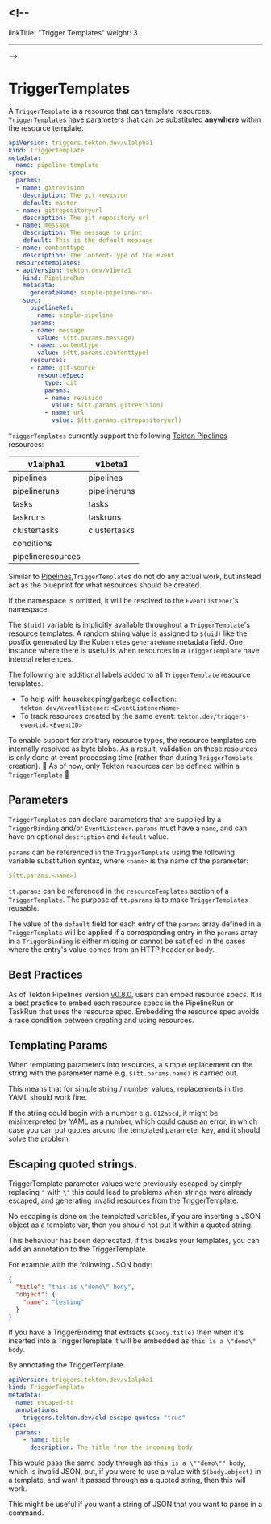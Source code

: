 ## <!--

linkTitle: "Trigger Templates" weight: 3

---

-->

# TriggerTemplates

A `TriggerTemplate` is a resource that can template resources.
`TriggerTemplate`s have [parameters](#parameters) that can be substituted
**anywhere** within the resource template.

<!-- FILE: examples/triggertemplates/triggertemplate.yaml -->

```YAML
apiVersion: triggers.tekton.dev/v1alpha1
kind: TriggerTemplate
metadata:
  name: pipeline-template
spec:
  params:
  - name: gitrevision
    description: The git revision
    default: master
  - name: gitrepositoryurl
    description: The git repository url
  - name: message
    description: The message to print
    default: This is the default message
  - name: contenttype
    description: The Content-Type of the event
  resourcetemplates:
  - apiVersion: tekton.dev/v1beta1
    kind: PipelineRun
    metadata:
      generateName: simple-pipeline-run-
    spec:
      pipelineRef:
        name: simple-pipeline
      params:
      - name: message
        value: $(tt.params.message)
      - name: contenttype
        value: $(tt.params.contenttype)
      resources:
      - name: git-source
        resourceSpec:
          type: git
          params:
          - name: revision
            value: $(tt.params.gitrevision)
          - name: url
            value: $(tt.params.gitrepositoryurl)
```

`TriggerTemplates` currently support the following
[Tekton Pipelines](https://github.com/tektoncd/pipeline) resources:

| v1alpha1          | v1beta1      |
| ----------------- | ------------ |
| pipelines         | pipelines    |
| pipelineruns      | pipelineruns |
| tasks             | tasks        |
| taskruns          | taskruns     |
| clustertasks      | clustertasks |
| conditions        |
| pipelineresources |

Similar to
[Pipelines](https://github.com/tektoncd/pipeline/blob/master/docs/pipelines.md),`TriggerTemplate`s
do not do any actual work, but instead act as the blueprint for what resources
should be created.

If the namespace is omitted, it will be resolved to the `EventListener`'s
namespace.

The `$(uid)` variable is implicitly available throughout a `TriggerTemplate`'s
resource templates. A random string value is assigned to `$(uid)` like the
postfix generated by the Kubernetes `generateName` metadata field. One instance
where there is useful is when resources in a `TriggerTemplate` have internal
references.

The following are additional labels added to all `TriggerTemplate` resource
templates:

- To help with housekeeping/garbage collection: `tekton.dev/eventlistener`:
  `<EventListenerName>`
- To track resources created by the same event: `tekton.dev/triggers-eventid`:
  `<EventID>`

To enable support for arbitrary resource types, the resource templates are
internally resolved as byte blobs. As a result, validation on these resources is
only done at event processing time (rather than during `TriggerTemplate`
creation). :rotating_light: As of now, only Tekton resources can be defined
within a `TriggerTemplate` :rotating_light:

## Parameters

`TriggerTemplate`s can declare parameters that are supplied by a
`TriggerBinding` and/or `EventListener`. `params` must have a `name`, and can
have an optional `description` and `default` value.

`params` can be referenced in the `TriggerTemplate` using the following variable
substitution syntax, where `<name>` is the name of the parameter:

```YAML
$(tt.params.<name>)
```

`tt.params` can be referenced in the `resourceTemplates` section of a
`TriggerTemplate`. The purpose of `tt.params` is to make `TriggerTemplates`
reusable.

The value of the `default` field for each entry of the `params` array defined in
a `TriggerTemplate` will be applied if a corresponding entry in the `params`
array in a `TriggerBinding` is either missing or cannot be satisfied in the
cases where the entry's value comes from an HTTP header or body.

## Best Practices

As of Tekton Pipelines version
[v0.8.0](https://github.com/tektoncd/pipeline/releases/tag/v0.8.0), users can
embed resource specs. It is a best practice to embed each resource specs in the
PipelineRun or TaskRun that uses the resource spec. Embedding the resource spec
avoids a race condition between creating and using resources.

## Templating Params

When templating parameters into resources, a simple replacement on the string
with the parameter name e.g. `$(tt.params.name)` is carried out.

This means that for simple string / number values, replacements in the YAML
should work fine.

If the string could begin with a number e.g. `012abcd`, it might be
misinterpreted by YAML as a number, which could cause an error, in which case
you can put quotes around the templated parameter key, and it should solve the
problem.

## Escaping quoted strings.

TriggerTemplate parameter values were previously escaped by simply replacing `"`
with `\"` this could lead to problems when strings were already escaped, and
generating invalid resources from the TriggerTemplate.

No escaping is done on the templated variables, if you are inserting a JSON
object as a template var, then you should not put it within a quoted string.

This behaviour has been deprecated, if this breaks your templates, you can add
an annotation to the TriggerTemplate.

For example with the following JSON body:

```json
{
  "title": "this is \"demo\" body",
  "object": {
    "name": "testing"
  }
}
```

If you have a TriggerBinding that extracts `$(body.title)` then when it's
inserted into a TriggerTemplate it will be embedded as
`this is a \"demo\" body`.

By annotating the TriggerTemplate.

```yaml
apiVersion: triggers.tekton.dev/v1alpha1
kind: TriggerTemplate
metadata:
  name: escaped-tt
  annotations:
    triggers.tekton.dev/old-escape-quotes: "true"
spec:
  params:
    - name: title
      description: The title from the incoming body
```

This would pass the same body through as `this is a \""demo\"" body`, which is
invalid JSON, but, if you were to use a value with `$(body.object)` in a
template, and want it passed through as a quoted string, then this will work.

This might be useful if you want a string of JSON that you want to parse in a
command.
